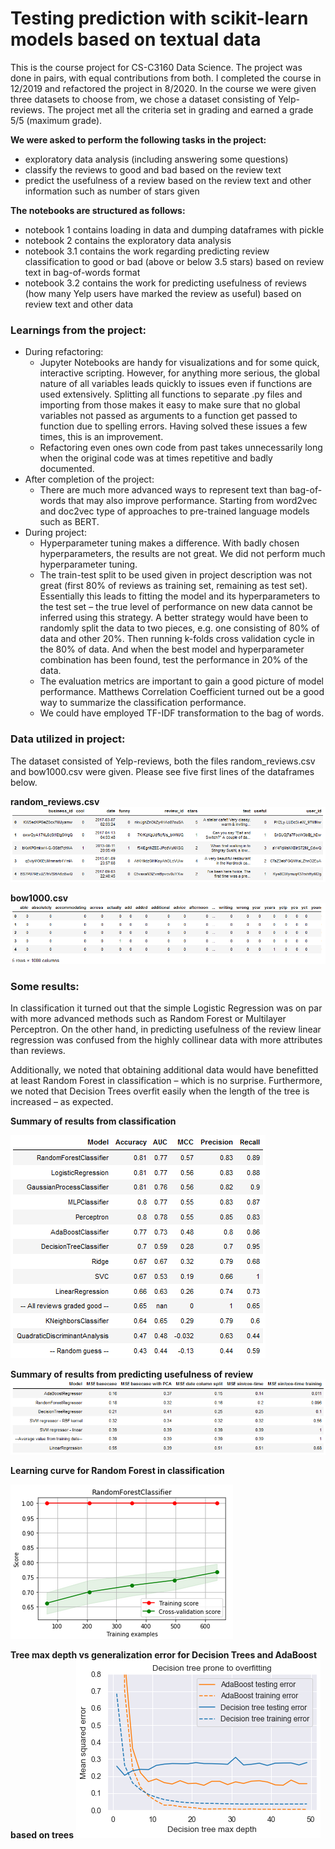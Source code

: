 # Testing prediction with scikit-learn models based on textual data

This is the course project for CS-C3160 Data Science. The project was done in pairs, with equal contributions from both. I completed the course in 12/2019 and refactored the project in 8/2020. In the course we were given three datasets to choose from, we chose a dataset consisting of Yelp-reviews. The project met all the criteria set in grading and earned a grade 5/5 (maximum grade).

**We were asked to perform the following tasks in the project:**
- exploratory data analysis (including answering some questions) 
- classify the reviews to good and bad based on the review text
- predict the usefulness of a review based on the review text and other information such as number of stars given

**The notebooks are structured as follows:**
- notebook 1 contains loading in data and dumping dataframes with pickle
- notebook 2 contains the exploratory data analysis
- notebook 3.1 contains the work regarding predicting review classification to good or bad (above or below 3.5 stars) based on review text in bag-of-words format
- notebook 3.2 contains the work for predicting usefulness of reviews (how many Yelp users have marked the review as useful) based on review text and other data

### Learnings from the project:
- During refactoring:
    - Jupyter Notebooks are handy for visualizations and for some quick, interactive scripting. However, for anything more serious, the global nature of all variables leads quickly to issues even if functions are used extensively. Splitting all functions to separate .py files and importing from those makes it easy to make sure that no global variables not passed as arguments to a function get passed to function due to spelling errors. Having solved these issues a few times, this is an improvement.
  - Refactoring even ones own code from past takes unnecessarily long when the original code was at times repetitive and badly documented.
- After completion of the project:
	- There are much more advanced ways to represent text than bag-of-words that may also improve performance. Starting from word2vec and doc2vec type of approaches to pre-trained language models such as BERT.
- During project:
	- Hyperparameter tuning makes a difference. With badly chosen hyperparameters, the results are not great. We did not perform much hyperparameter tuning.
	- The train-test split to be used given in project description was not great (first 80% of reviews as training set, remaining as test set). Essentially this leads to fitting the model and its hyperparameters to the test set – the true level of performance on new data cannot be inferred using this strategy. A better strategy would have been to randomly split the data to two pieces, e.g. one consisting of 80% of data and other 20%. Then running k-folds cross validation cycle in the 80% of data. And when the best model and hyperparameter combination has been found, test the performance in 20% of the data.
	- The evaluation metrics are important to gain a good picture of model performance. Matthews Correlation Coefficient turned out be a good way to summarize the classification performance.
	- We could have employed TF-IDF transformation to the bag of words.

### Data utilized in project:
The dataset consisted of Yelp-reviews, both the files random_reviews.csv and bow1000.csv were given. Please see five first lines of the dataframes below.

**random_reviews.csv**
![random_reviews.csv](https://raw.githubusercontent.com/mholtta/scikit-learn-models-in-text-based-inference/master/Visualizations/reviews.png?token=AOTNNCF4CJGWUEKH5HQ2N3K7HZJQ2)

**bow1000.csv**
![bow1000.csv](https://raw.githubusercontent.com/mholtta/scikit-learn-models-in-text-based-inference/master/Visualizations/bow.png?token=AOTNNCEUARPRZFIDVVUTAHK7HZJTM)

### Some results:
In classification it turned out that the simple Logistic Regression was on par with more advanced methods such as Random Forest or Multilayer Perceptron. On the other hand, in predicting usefulness of the review linear regression was confused from the highly collinear data with more attributes than reviews. 

Additionally, we noted that obtaining additional data would have benefitted at least Random Forest in classification – which is no surprise. Furthermore, we noted that Decision Trees overfit easily when the length of the tree is increased – as expected.


**Summary of results from classification**

![Results from classification](https://raw.githubusercontent.com/mholtta/scikit-learn-models-in-text-based-inference/master/Visualizations/classification_results.png?token=AOTNNCB6PCNGYXVH3QPC3NC7HZJCS)

**Summary of results from predicting usefulness of review**
![Results from predicting usefulness of review](https://raw.githubusercontent.com/mholtta/scikit-learn-models-in-text-based-inference/master/Visualizations/regression_results.png?token=AOTNNCGMM7ELZHVFKGYRKRK7HZJD2)

**Learning curve for Random Forest in classification**

![Learning curve](https://raw.githubusercontent.com/mholtta/scikit-learn-models-in-text-based-inference/master/Visualizations/learning-curve.png?token=AOTNNCDUFILKHH7UOE7DIZK7HZJF4)

**Tree max depth vs generalization error for Decision Trees and AdaBoost based on trees**
![Train vs test error](https://raw.githubusercontent.com/mholtta/scikit-learn-models-in-text-based-inference/master/Visualizations/train-test_error.png?token=AOTNNCBSFGCT55CS5GIZ7BK7HZJHW)
